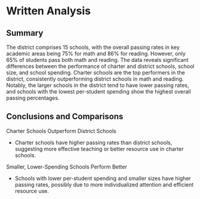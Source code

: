 # Written Analysis

## Summary
The district comprises 15 schools, with the overall passing rates in key academic areas being 75% for math and 86% for reading. However, only 65% of students pass both math and reading. The data reveals significant differences between the performance of charter and district schools, school size, and school spending.
Charter schools are the top performers in the district, consistently outperforming district schools in math and reading. Notably, the larger schools in the district tend to have lower passing rates, and schools with the lowest per-student spending show the highest overall passing percentages.

## Conclusions and Comparisons
Charter Schools Outperform District Schools
* Charter schools have higher passing rates than district schools, suggesting more effective teaching or better resource use in charter schools.

Smaller, Lower-Spending Schools Perform Better
* Schools with lower per-student spending and smaller sizes have higher passing rates, possibly due to more individualized attention and efficient resource use.
